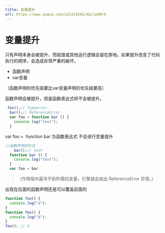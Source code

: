 ```yaml
---
title: 变量提升
url: https://www.yuque.com/u21419265/kb/ip98r6
---
```


<a name="ogQ0g"></a>

# 变量提升

只有声明本身会被提升，而赋值或其他运行逻辑会留在原地。如果提升改变了代码执行的顺序，会造成非常严重的破坏。

- 函数声明
- var变量

（函数声明的优先级要比var变量声明的优先级要高）

函数声明会被提升，但是函数表达式却不会被提升。

```javascript
 foo();// Typeerror
  bar();// ReferenceError
  var foo = function bar () {
    console.log("test");
  }
```

var foo =  function bar 为函数表达式 不会进行变量提升

```javascript
//函数声明的形式
	bar();// test
  function bar () {
    console.log("test");
  }
  var foo = bar
```

> （作用域中遍寻不到所需的变量，引擎就会抛出 ReferenceError 异常。）

出现在后面的函数声明还是可以覆盖前面的

```javascript
function foo() {
  console.log("a");
}
function foo() {
  console.log("b");
}
foo(); // b
```
